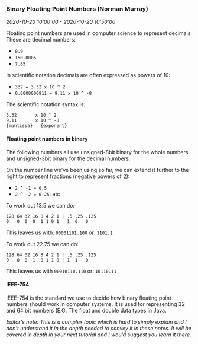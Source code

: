 ### Binary Floating Point Numbers (Norman Murray)

_2020-10-20 10:00:00 - 2020-10-20 10:50:00_

Floating point numbers are used in computer science to represent decimals. These are decimal numbers:

* `0.9`
* `150.0005`
* `7.85`

In scientific notation decimals are often expressed as powers of 10:

* `332 = 3.32 x 10 ^ 2`
* `0.0000000911 = 9.11 x 10 ^ -8`

The scientific notation syntax is:

```
3.32       x 10 ^ 2
9.11       x 10 ^ -8
{mantissa}   {exponent}
```

#### Floating point numbers in binary

The following numbers all use unsigned-8bit binary for the whole numbers and unsigned-3bit binary for the decimal numbers.

On the number line we've been using so far, we can extend it further to the right to represent fractions (negative powers of 2):

* `2 ^ -1 = 0.5`
* `2 ^ -2 = 0.25`, etc

To work out 13.5 we can do:

```
128 64 32 16 8 4 2 1 | .5 .25 .125
0   0  0  0  1 1 0 1   1  0   0
```

This leaves us with: `00001101.100` or: `1101.1`

To work out 22.75 we can do:

```
128 64 32 16 8 4 2 1 | .5 .25 .125
0   0  0  1  0 1 1 0 | 1  1   0
```

This leaves us with `00010110.110` or: `10110.11`

#### IEEE-754

IEEE-754 is the standard we use to decide how binary floating point numbers should work in computer systems. It is used for representing 32 and 64 bit numbers (E.G. The float and double data types in Java.

_Editor's note: This is a complex topic which is hard to simply explain and I don't understand it in the depth needed to convey it in these notes. It will be covered in depth in your next tutorial and I would suggest you learn it there._
